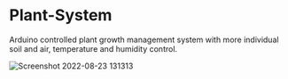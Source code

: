 # Plant-System
Arduino controlled plant growth management system with more individual soil and air, temperature and humidity control.

![Screenshot 2022-08-23 131313](https://user-images.githubusercontent.com/111133064/188284658-a9c3b89f-8e13-41a5-824c-6c36ba73c85d.png)

